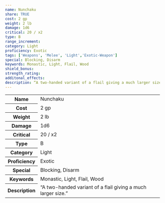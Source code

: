 ```yaml
---
name: Nunchaku
share: TRUE
cost: 2 gp
weight: 2 lb
damage: 1d6
critical: 20 / x2
type: B
range_increment: 
category: Light
proficiency: Exotic
tags: ['Weapons', 'Melee', 'Light','Exotic-Weapon']
special: Blocking, Disarm
keywords: Monastic, Light, Flail, Wood
shield_bonus: 
strength_rating: 
additonal_effects: 
description: “A two-handed variant of a flail giving a much larger size.”
---
```

<p><span style="overflow-x: auto;"><table><tbody><tr><th>Name</th><td>Nunchaku</td></tr><tr><th>Cost</th><td>2 gp</td></tr><tr><th>Weight</th><td>2 lb</td></tr><tr><th>Damage</th><td>1d6</td></tr><tr><th>Critical</th><td>20 / x2</td></tr><tr><th>Type</th><td>B</td></tr><tr><th>Category</th><td>Light</td></tr><tr><th>Proficiency</th><td>Exotic</td></tr><tr><th>Special</th><td>Blocking, Disarm</td></tr><tr><th>Keywords</th><td>Monastic, Light, Flail, Wood</td></tr><tr><th>Description</th><td>“A two-handed variant of a flail giving a much larger size.”</td></tr></tbody></table></span></p>